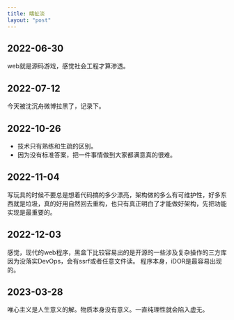```yaml
---
title: 瞎扯淡
layout: "post"
---
```


## 2022-06-30

web就是源码游戏，感觉社会工程才算渗透。

## 2022-07-12

今天被沈沉舟微博拉黑了，记录下。  

## 2022-10-26

- 技术只有熟练和生疏的区别。
- 因为没有标准答案，把一件事情做到大家都满意真的很难。

## 2022-11-04

写玩具的时候不要总是想着代码搞的多少漂亮，架构做的多么有可维护性，好多东西就是垃圾，真的好用自然回去重构，也只有真正明白了才能做好架构，先把功能实现是最重要的。

## 2022-12-03

感觉，现代的web程序，黑盒下比较容易出的是开源的一些涉及复杂操作的三方库因为没落实DevOps，会有ssrf或者任意文件读。
程序本身，iDOR是最容易出现的。

## 2023-03-28

唯心主义是人生意义的解。物质本身没有意义。一直纯理性就会陷入虚无。
